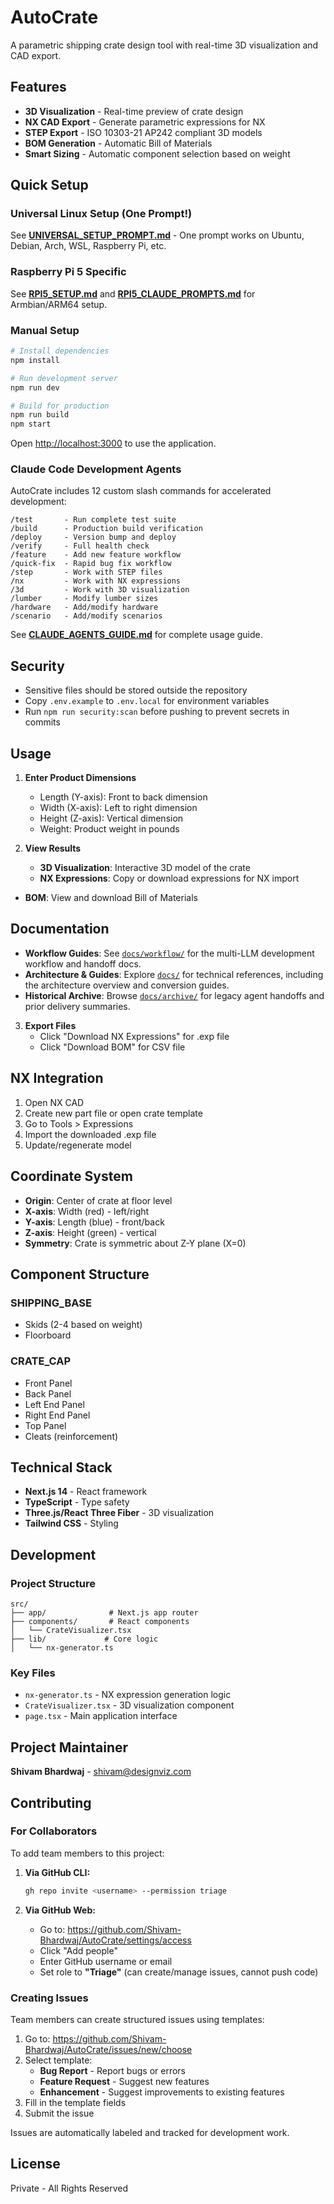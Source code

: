 # AutoCrate

A parametric shipping crate design tool with real-time 3D visualization and CAD export.

## Features

- **3D Visualization** - Real-time preview of crate design
- **NX CAD Export** - Generate parametric expressions for NX
- **STEP Export** - ISO 10303-21 AP242 compliant 3D models
- **BOM Generation** - Automatic Bill of Materials
- **Smart Sizing** - Automatic component selection based on weight

## Quick Setup

### Universal Linux Setup (One Prompt!)

See **[UNIVERSAL_SETUP_PROMPT.md](UNIVERSAL_SETUP_PROMPT.md)** - One prompt works on Ubuntu, Debian, Arch, WSL, Raspberry Pi, etc.

### Raspberry Pi 5 Specific

See **[RPI5_SETUP.md](RPI5_SETUP.md)** and **[RPI5_CLAUDE_PROMPTS.md](RPI5_CLAUDE_PROMPTS.md)** for Armbian/ARM64 setup.

### Manual Setup

```bash
# Install dependencies
npm install

# Run development server
npm run dev

# Build for production
npm run build
npm start
```

Open [http://localhost:3000](http://localhost:3000) to use the application.

### Claude Code Development Agents

AutoCrate includes 12 custom slash commands for accelerated development:

```
/test       - Run complete test suite
/build      - Production build verification
/deploy     - Version bump and deploy
/verify     - Full health check
/feature    - Add new feature workflow
/quick-fix  - Rapid bug fix workflow
/step       - Work with STEP files
/nx         - Work with NX expressions
/3d         - Work with 3D visualization
/lumber     - Modify lumber sizes
/hardware   - Add/modify hardware
/scenario   - Add/modify scenarios
```

See **[CLAUDE_AGENTS_GUIDE.md](CLAUDE_AGENTS_GUIDE.md)** for complete usage guide.

## Security

- Sensitive files should be stored outside the repository
- Copy `.env.example` to `.env.local` for environment variables
- Run `npm run security:scan` before pushing to prevent secrets in commits

## Usage

1. **Enter Product Dimensions**
   - Length (Y-axis): Front to back dimension
   - Width (X-axis): Left to right dimension
   - Height (Z-axis): Vertical dimension
   - Weight: Product weight in pounds

2. **View Results**
   - **3D Visualization**: Interactive 3D model of the crate
   - **NX Expressions**: Copy or download expressions for NX import

- **BOM**: View and download Bill of Materials

## Documentation

- **Workflow Guides**: See [`docs/workflow/`](docs/workflow/) for the multi-LLM development workflow and handoff docs.
- **Architecture & Guides**: Explore [`docs/`](docs/) for technical references, including the architecture overview and conversion guides.
- **Historical Archive**: Browse [`docs/archive/`](docs/archive/) for legacy agent handoffs and prior delivery summaries.

3. **Export Files**
   - Click "Download NX Expressions" for .exp file
   - Click "Download BOM" for CSV file

## NX Integration

1. Open NX CAD
2. Create new part file or open crate template
3. Go to Tools > Expressions
4. Import the downloaded .exp file
5. Update/regenerate model

## Coordinate System

- **Origin**: Center of crate at floor level
- **X-axis**: Width (red) - left/right
- **Y-axis**: Length (blue) - front/back
- **Z-axis**: Height (green) - vertical
- **Symmetry**: Crate is symmetric about Z-Y plane (X=0)

## Component Structure

### SHIPPING_BASE

- Skids (2-4 based on weight)
- Floorboard

### CRATE_CAP

- Front Panel
- Back Panel
- Left End Panel
- Right End Panel
- Top Panel
- Cleats (reinforcement)

## Technical Stack

- **Next.js 14** - React framework
- **TypeScript** - Type safety
- **Three.js/React Three Fiber** - 3D visualization
- **Tailwind CSS** - Styling

## Development

### Project Structure

```
src/
├── app/              # Next.js app router
├── components/       # React components
│   └── CrateVisualizer.tsx
├── lib/             # Core logic
│   └── nx-generator.ts
```

### Key Files

- `nx-generator.ts` - NX expression generation logic
- `CrateVisualizer.tsx` - 3D visualization component
- `page.tsx` - Main application interface

## Project Maintainer

**Shivam Bhardwaj** - shivam@designviz.com

## Contributing

### For Collaborators

To add team members to this project:

1. **Via GitHub CLI:**

   ```bash
   gh repo invite <username> --permission triage
   ```

2. **Via GitHub Web:**
   - Go to: https://github.com/Shivam-Bhardwaj/AutoCrate/settings/access
   - Click "Add people"
   - Enter GitHub username or email
   - Set role to **"Triage"** (can create/manage issues, cannot push code)

### Creating Issues

Team members can create structured issues using templates:

1. Go to: https://github.com/Shivam-Bhardwaj/AutoCrate/issues/new/choose
2. Select template:
   - **Bug Report** - Report bugs or errors
   - **Feature Request** - Suggest new features
   - **Enhancement** - Suggest improvements to existing features
3. Fill in the template fields
4. Submit the issue

Issues are automatically labeled and tracked for development work.

## License

Private - All Rights Reserved
